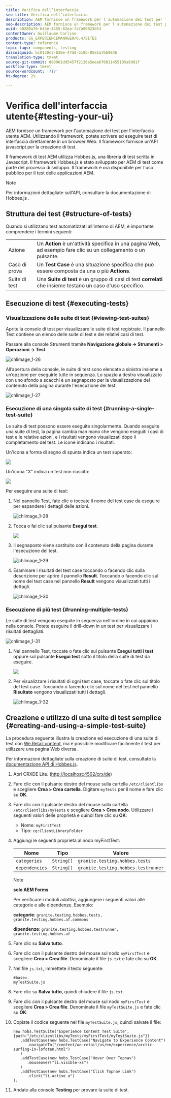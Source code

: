 ```yaml
---
title: Verifica dell’interfaccia
seo-title: Verifica dell’interfaccia
description: AEM fornisce un framework per l'automazione dei test per l'interfaccia utente AEM
seo-description: AEM fornisce un framework per l'automazione dei test per l'interfaccia utente AEM
uuid: b0280a70-643e-4455-82ea-fa7a90823b53
contentOwner: Guillaume Carlino
products: SG_EXPERIENCEMANAGER/6.4/SITES
content-type: reference
topic-tags: components, testing
discoiquuid: bc0130c3-826e-47dd-b18b-85e1a7bb9936
translation-type: tm+mt
source-git-commit: 088961dd5457f2136a5eea6f6811455105a8dd1f
workflow-type: tm+mt
source-wordcount: '717'
ht-degree: 2%

---
```



# Verifica dell&#39;interfaccia utente{#testing-your-ui}

AEM fornisce un framework per l&#39;automazione dei test per l&#39;interfaccia utente AEM. Utilizzando il framework, potete scrivere ed eseguire test di interfaccia direttamente in un browser Web. Il framework fornisce un&#39;API javascript per la creazione di test.

Il framework di test AEM utilizza Hobbes.js, una libreria di test scritta in Javascript. Il framework Hobbes.js è stato sviluppato per AEM di test come parte del processo di sviluppo. Il framework è ora disponibile per l&#39;uso pubblico per il test delle applicazioni AEM.

>[!NOTE]
>
>Per informazioni dettagliate sull&#39;API, consultare la documentazione di Hobbes.js [](https://helpx.adobe.com/experience-manager/6-4/sites/developing/using/reference-materials/test-api/index.html).

## Struttura dei test {#structure-of-tests}

Quando si utilizzano test automatizzati all&#39;interno di AEM, è importante comprendere i termini seguenti:

|  |  |
|---|---|
| Azione | Un **Action** è un&#39;attività specifica in una pagina Web, ad esempio fare clic su un collegamento o un pulsante. |
| Caso di prova | Un **Test Case** è una situazione specifica che può essere composta da una o più **Actions**. |
| Suite di test | Una **Suite di test** è un gruppo di casi di test **correlati** che insieme testano un caso d&#39;uso specifico. |

## Esecuzione di test {#executing-tests}

### Visualizzazione delle suite di test {#viewing-test-suites}

Aprite la console di test per visualizzare le suite di test registrate. Il pannello Test contiene un elenco delle suite di test e dei relativi casi di test.

Passare alla console Strumenti tramite **Navigazione globale -> Strumenti > Operazioni -> Test**.

![chlimage_1-26](assets/chlimage_1-26.png)

All’apertura della console, le suite di test sono elencate a sinistra insieme a un’opzione per eseguirle tutte in sequenza. Lo spazio a destra visualizzato con uno sfondo a scacchi è un segnaposto per la visualizzazione del contenuto della pagina durante l&#39;esecuzione dei test.

![chlimage_1-27](assets/chlimage_1-27.png)

### Esecuzione di una singola suite di test {#running-a-single-test-suite}

Le suite di test possono essere eseguite singolarmente. Quando eseguite una suite di test, la pagina cambia man mano che vengono eseguiti i casi di test e le relative azioni, e i risultati vengono visualizzati dopo il completamento del test. Le icone indicano i risultati.

Un&#39;icona a forma di segno di spunta indica un test superato:

![](do-not-localize/chlimage_1-5.png)

Un&#39;icona &quot;X&quot; indica un test non riuscito:

![](do-not-localize/chlimage_1-6.png)

Per eseguire una suite di test:

1. Nel pannello Test, fate clic o toccate il nome del test case da eseguire per espandere i dettagli delle azioni.

   ![chlimage_1-28](assets/chlimage_1-28.png)

1. Tocca o fai clic sul pulsante **Esegui test**.

   ![](do-not-localize/chlimage_1-7.png)

1. Il segnaposto viene sostituito con il contenuto della pagina durante l&#39;esecuzione del test.

   ![chlimage_1-29](assets/chlimage_1-29.png)

1. Esaminare i risultati del test case toccando o facendo clic sulla descrizione per aprire il pannello **Result**. Toccando o facendo clic sul nome del test case nel pannello **Result** vengono visualizzati tutti i dettagli.

   ![chlimage_1-30](assets/chlimage_1-30.png)

### Esecuzione di più test {#running-multiple-tests}

Le suite di test vengono eseguite in sequenza nell&#39;ordine in cui appaiono nella console. Potete eseguire il drill-down in un test per visualizzare i risultati dettagliati.

![chlimage_1-31](assets/chlimage_1-31.png)

1. Nel pannello Test, toccate o fate clic sul pulsante **Esegui tutti i test** oppure sul pulsante **Esegui test** sotto il titolo della suite di test da eseguire.

   ![](do-not-localize/chlimage_1-8.png)

1. Per visualizzare i risultati di ogni test case, toccate o fate clic sul titolo del test case. Toccando o facendo clic sul nome del test nel pannello **Risultato** vengono visualizzati tutti i dettagli.

   ![chlimage_1-32](assets/chlimage_1-32.png)

## Creazione e utilizzo di una suite di test semplice {#creating-and-using-a-simple-test-suite}

La procedura seguente illustra la creazione ed esecuzione di una suite di test con [We.Retail content](/help/sites-developing/we-retail.md), ma è possibile modificare facilmente il test per utilizzare una pagina Web diversa.

Per informazioni dettagliate sulla creazione di suite di test, consultate la [documentazione API di Hobbes.js](https://helpx.adobe.com/experience-manager/6-4/sites/developing/using/reference-materials/test-api/index.html).

1. Apri CRXDE Lite. ([http://localhost:4502/crx/de](http://localhost:4502/crx/de))
1. Fare clic con il pulsante destro del mouse sulla cartella `/etc/clientlibs` e scegliere **Crea > Crea cartella**. Digitare `myTests` per il nome e fare clic su **OK**.
1. Fare clic con il pulsante destro del mouse sulla cartella `/etc/clientlibs/myTests` e scegliere **Crea > Crea nodo**. Utilizzare i seguenti valori delle proprietà e quindi fare clic su **OK**:

   * Nome: `myFirstTest`
   * Tipo: `cq:ClientLibraryFolder`

1. Aggiungi le seguenti proprietà al nodo myFirstTest:

   | Nome | Tipo | Valore |
   |---|---|---|
   | `categories` | `String[]` | `granite.testing.hobbes.tests` |
   | `dependencies` | `String[]` | `granite.testing.hobbes.testrunner` |

   >[!NOTE]
   >
   >**solo AEM Forms**
   >
   >Per verificare i moduli adattivi, aggiungere i seguenti valori alle categorie e alle dipendenze. Esempio:
   >
   >**categorie**:  `granite.testing.hobbes.tests, granite.testing.hobbes.af.commons`
   >
   >**dipendenze**:  `granite.testing.hobbes.testrunner, granite.testing.hobbes.af`

1. Fare clic su **Salva tutto**.
1. Fare clic con il pulsante destro del mouse sul nodo `myFirstTest` e scegliere **Crea > Crea file**. Denominate il file `js.txt` e fate clic su **OK**.
1. Nel file `js.txt`, immettete il testo seguente:

   ```
   #base=.
   myTestSuite.js
   ```

1. Fare clic su **Salva tutto**, quindi chiudere il file `js.txt`.
1. Fare clic con il pulsante destro del mouse sul nodo `myFirstTest` e scegliere **Crea > Crea file**. Denominate il file `myTestSuite.js` e fate clic su **OK**.
1. Copiate il codice seguente nel file `myTestSuite.js`, quindi salvate il file:

   ```
   new hobs.TestSuite("Experience Content Test Suite", {path:"/etc/clientlibs/myTests/myFirstTest/myTestSuite.js"})
      .addTestCase(new hobs.TestCase("Navigate to Experience Content")
         .navigateTo("/content/we-retail/us/en/experience/arctic-surfing-in-lofoten.html")
      )
      .addTestCase(new hobs.TestCase("Hover Over Topnav")
         .mouseover("li.visible-xs")
      )
      .addTestCase(new hobs.TestCase("Click Topnav Link")
         .click("li.active a")
   );
   ```

1. Andate alla console **Testing** per provare la suite di test.

